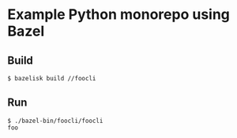 Example Python monorepo using Bazel
===================================

Build
-----

```shell
$ bazelisk build //foocli
```

Run
---

```shell
$ ./bazel-bin/foocli/foocli
foo
```
